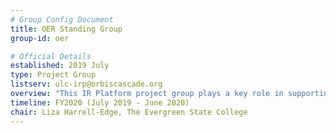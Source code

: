 ```yaml
---
# Group Config Document
title: OER Standing Group
group-id: oer

# Official Details
established: 2019 July
type: Project Group
listserv: ulc-irp@orbiscascade.org
overview: "This IR Platform project group plays a key role in supporting the ULCs charge to provide broad oversight and leadership for the development, stewardship, and dissemination of unique and local content, by identifying, recommending, and planning for a pilot of an Alliance centrally-supported institutional repository (IR) platform and service model."
timeline: FY2020 (July 2019 - June 2020)
chair: Liza Harrell-Edge, The Evergreen State College
---
```




